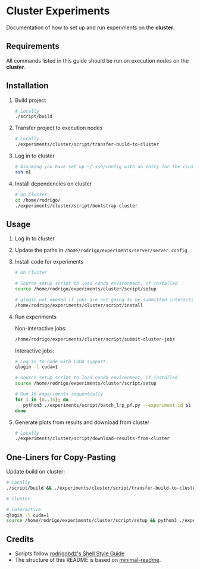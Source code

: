 # Cluster Experiments

Documentation of how to set up and run experiments on the **cluster**.

## Requirements

All commands listed in this guide should be run on execution nodes on the **cluster**.

## Installation

1. Build project

   ```sh
   # Locally
   ./script/build
   ```

1. Transfer project to execution nodes

   ```sh
   # Locally
   ./experiments/cluster/script/transfer-build-to-cluster
   ```

1. Log in to cluster

   ```sh
   # Assuming you have set up ~/.ssh/config with an entry for the cluster with HostName 'ml'
   ssh ml
   ```

1. Install dependencies on cluster

   ```sh
   # On Cluster
   cd /home/rodrigo/
   ./experiments/cluster/script/bootstrap-cluster
   ```

## Usage

1. Log in to cluster

1. Update the paths in `/home/rodrigo/experiments/server/server.config`

1. Install code for experiments

   ```sh
   # On Cluster

   # Source setup script to load conda environment, if installed
   source /home/rodrigo/experiments/cluster/script/setup

   # qlogin not needed if jobs are not going to be submitted interactively
   /home/rodrigo/experiments/cluster/script/install
   ```

1. Run experiments

   Non-interactive jobs:

   ```sh
   /home/rodrigo/experiments/cluster/script/submit-cluster-jobs
   ```

   Interactive jobs:

   ```sh
   # Log in to node with CUDA support.
   qlogin -l cuda=1

   # Source setup script to load conda environment, if installed
   source /home/rodrigo/experiments/cluster/script/setup

   # Run 16 experiments sequentially
   for i in {0..15}; do
      python3 ./experiments/script/batch_lrp_pf.py --experiment-id $i --config-file ./experiments/cluster/cluster.config
   done
   ```

1. Generate plots from results and download from cluster

   ```sh
   # Locally
   ./experiments/cluster/script/download-results-from-cluster
   ```

## One-Liners for Copy-Pasting

Update build on cluster:

```sh
# Locally
./script/build && ./experiments/cluster/script/transfer-build-to-cluster && ssh ml 'source /home/rodrigo/experiments/cluster/script/setup && /home/rodrigo/experiments/cluster/script/install' && ssh ml

# cluster

# interactive
qlogin -l cuda=1
source /home/rodrigo/experiments/cluster/script/setup && python3 ./experiments/script/batch_lrp_pf.py --experiment-id 0 --config-file ./experiments/cluster/cluster.config
```

## Credits

- Scripts follow [rodrigobdz's Shell Style Guide](https://github.com/rodrigobdz/styleguide-sh)
- The structure of this README is based on [minimal-readme](https://github.com/rodrigobdz/minimal-readme).
